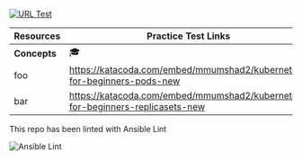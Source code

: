  [![URL Test](https://github.com/colin-mccarthy/badges/workflows/URL%20Test/badge.svg)](https://github.com/colin-mccarthy/badges/actions)


Resources | Practice Test Links
--- | --- 
**Concepts** | :mortar_board:
foo | https://katacoda.com/embed/mmumshad2/kubernetes-for-beginners-pods-new
bar | https://katacoda.com/embed/mmumshad2/kubernetes-for-beginners-replicasets-new


This repo has been linted with Ansible Lint

![Ansible Lint](https://github.com/colin-mccarthy/badges/workflows/Ansible%20Lint/badge.svg)
